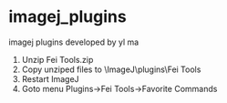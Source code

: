 # imagej_plugins
imagej plugins developed by yl ma

1. Unzip Fei Tools.zip
2. Copy unziped files to \ImageJ\plugins\Fei Tools
3. Restart ImageJ
4. Goto menu Plugins->Fei Tools->Favorite Commands

